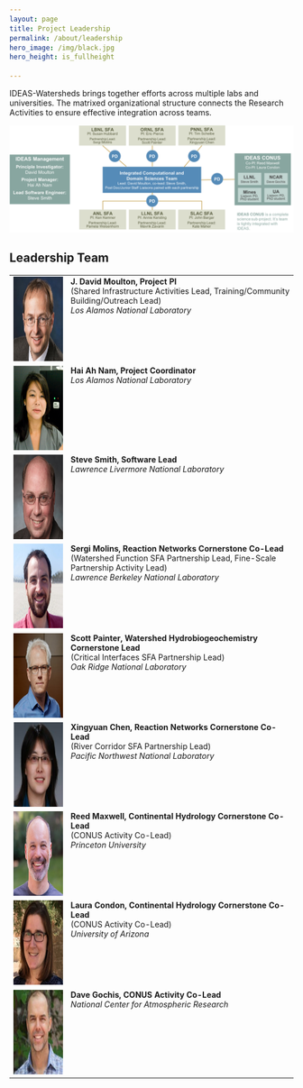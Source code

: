 ```yaml
---
layout: page
title: Project Leadership
permalink: /about/leadership
hero_image: /img/black.jpg
hero_height: is_fullheight

---
```

IDEAS-Watersheds brings together efforts across multiple labs and universities.  The matrixed organizational structure connects the Research Activities to ensure effective integration across teams.

<p align="center">
  <img width="800" src="../img/OrgChart-v7.png">
</p>

<h2>Leadership Team</h2>
<table>
<tbody>
<tr>
<td><img class="alignleft" src="../img/photos/dmoulton.png" alt="David Moulton" width="150" height="150"></td>
<td valign="top"><strong>J. David Moulton, Project PI</strong><br />
(Shared Infrastructure Activities Lead, Training/Community Building/Outreach Lead)<br />
<em>Los Alamos National Laboratory</em></td>
</tr>
<tr>
<td><img class="alignleft" src="../img/photos/hnam.png" alt="Hai Ah Nam" width="150" height="150"></td>
<td valign="top"><strong>Hai Ah Nam, Project Coordinator</strong><br />
<em>Los Alamos National Laboratory</em></td>
</tr>
<tr>
<td><img class="alignleft" src="../img/photos/ssmith.png" alt="Steve Smith" width="150" height="150"></td>
<td valign="top"><strong>Steve Smith, Software Lead</strong><br />
<em>Lawrence Livermore National Laboratory</em></td>
</tr>
<tr>
<td><img class="alignleft" src="../img/photos/smolins.png" alt="Sergi Molins" width="150" height="150"></td>
<td valign="top"><strong>Sergi Molins, Reaction Networks Cornerstone Co-Lead</strong><br />
(Watershed Function SFA Partnership Lead, Fine-Scale Partnership Activity Lead)<br />
<em>Lawrence Berkeley National Laboratory</em></td>
</tr>
<tr>
<td><img class="alignleft" src="../img/photos/spainter.png" alt="Scott Painter" width="150" height="150"></td>
<td valign="top"><strong>Scott Painter, Watershed Hydrobiogeochemistry Cornerstone Lead</strong><br />
(Critical Interfaces SFA Partnership Lead)<br />
<em>Oak Ridge National Laboratory</em></td>
</tr>
<tr>
<td><img class="alignleft" src="../img/photos/xchen.png" alt="Xingyuan Chen" width="150" height="150"></td>
<td valign="top"><strong>Xingyuan Chen,</strong> <strong>Reaction Networks Cornerstone Co-Lead</strong><br />
(River Corridor SFA Partnership Lead)<br />
<em>Pacific Northwest National Laboratory</em></td>
</tr>
<tr>
<td><img class="alignleft" src="../img/photos/rmaxwell.png" alt="Reed Maxwell" width="150" height="150"></td>
<td valign="top"><strong>Reed Maxwell, Continental Hydrology Cornerstone Co-Lead</strong><br />
(CONUS Activity Co-Lead)<br />
<em>Princeton University</em></td>
</tr>
<tr>
<td><img class="alignleft" src="../img/photos/lcondon.png" alt="Laura Condon" width="150" height="150"></td>
<td valign="top"><strong>Laura Condon, Continental Hydrology Cornerstone Co-Lead</strong><br />
(CONUS Activity Co-Lead)<br />
<em>University of Arizona</em></td>
</tr>
<tr>
<td><img class="alignleft" src="../img/photos/dgochis.png" alt="Dave Gochis" width="150" height="150"></td>
<td valign="top"><strong>Dave Gochis, CONUS Activity Co-Lead<br />
</strong><em>National Center for Atmospheric Research</em><strong><br />
</strong></td>
</tr>
</tbody>
</table>

[IDEAS-Classic]: https://ideas-productivity.org/ideas-classic/
[IDEAS]: https://ideas-productivity.org/


